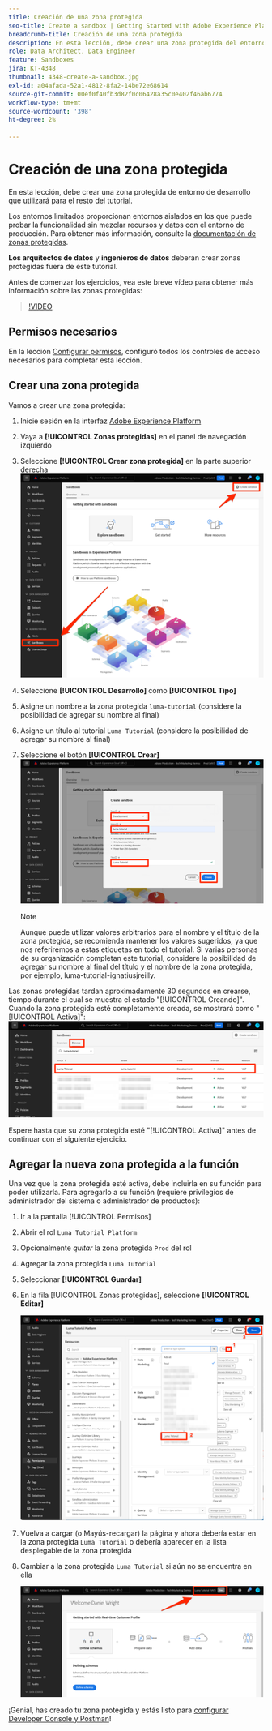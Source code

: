 ```yaml
---
title: Creación de una zona protegida
seo-title: Create a sandbox | Getting Started with Adobe Experience Platform for Data Architects and Data Engineers
breadcrumb-title: Creación de una zona protegida
description: En esta lección, debe crear una zona protegida del entorno de desarrollo que puede utilizar para el resto del tutorial.
role: Data Architect, Data Engineer
feature: Sandboxes
jira: KT-4348
thumbnail: 4348-create-a-sandbox.jpg
exl-id: a04afada-52a1-4812-8fa2-14be72e68614
source-git-commit: 00ef0f40fb3d82f0c06428a35c0e402f46ab6774
workflow-type: tm+mt
source-wordcount: '398'
ht-degree: 2%

---
```


# Creación de una zona protegida

<!--25min-->

En esta lección, debe crear una zona protegida de entorno de desarrollo que utilizará para el resto del tutorial.

Los entornos limitados proporcionan entornos aislados en los que puede probar la funcionalidad sin mezclar recursos y datos con el entorno de producción. Para obtener más información, consulte la [documentación de zonas protegidas](https://experienceleague.adobe.com/docs/experience-platform/sandbox/home.html?lang=es).

**Los arquitectos de datos** y **ingenieros de datos** deberán crear zonas protegidas fuera de este tutorial.

Antes de comenzar los ejercicios, vea este breve vídeo para obtener más información sobre las zonas protegidas:
>[!VIDEO](https://video.tv.adobe.com/v/29838/?learn=on)

## Permisos necesarios

En la lección [Configurar permisos](configure-permissions.md), configuró todos los controles de acceso necesarios para completar esta lección.

<!--
* Permission items **[!UICONTROL Sandbox Administration]** > **[!UICONTROL View Sandboxes]** and **[!UICONTROL Manage Sandboxes]**
* Permission item **[!UICONTROL Sandboxes]** > **[!UICONTROL Prod]**
* User-role access to the `Luma Tutorial Platform` product profile
* Admin-level access to the `Luma Tutorial Platform` product profile
-->

## Crear una zona protegida

Vamos a crear una zona protegida:

1. Inicie sesión en la interfaz [Adobe Experience Platform](https://experience.adobe.com/platform)
1. Vaya a **[!UICONTROL Zonas protegidas]** en el panel de navegación izquierdo
1. Seleccione **[!UICONTROL Crear zona protegida]** en la parte superior derecha
   ![Seleccionar Crear zona protegida](assets/sandbox-createSandbox.png)

1. Seleccione **[!UICONTROL Desarrollo]** como **[!UICONTROL Tipo]**
1. Asigne un nombre a la zona protegida `luma-tutorial` (considere la posibilidad de agregar su nombre al final)
1. Asigne un título al tutorial `Luma Tutorial` (considere la posibilidad de agregar su nombre al final)
1. Seleccione el botón **[!UICONTROL Crear]**
   ![Crear su zona protegida](assets/sandbox-nameSandbox.png)
   >[!NOTE]
   >
   >Aunque puede utilizar valores arbitrarios para el nombre y el título de la zona protegida, se recomienda mantener los valores sugeridos, ya que nos referiremos a estas etiquetas en todo el tutorial. Si varias personas de su organización completan este tutorial, considere la posibilidad de agregar su nombre al final del título y el nombre de la zona protegida, por ejemplo, luma-tutorial-ignatiusjreilly.

Las zonas protegidas tardan aproximadamente 30 segundos en crearse, tiempo durante el cual se muestra el estado &quot;[!UICONTROL Creando]&quot;. Cuando la zona protegida esté completamente creada, se mostrará como &quot;[!UICONTROL Activa]&quot;:
![Estado activo](assets/sandbox-active.png)

Espere hasta que su zona protegida esté &quot;[!UICONTROL Activa]&quot; antes de continuar con el siguiente ejercicio.

## Agregar la nueva zona protegida a la función

Una vez que la zona protegida esté activa, debe incluirla en su función para poder utilizarla. Para agregarlo a su función (requiere privilegios de administrador del sistema o administrador de productos):

1. Ir a la pantalla [!UICONTROL Permisos]
1. Abrir el rol `Luma Tutorial Platform`
1. Opcionalmente _quitar_ la zona protegida `Prod` del rol
1. Agregar la zona protegida `Luma Tutorial`
1. Seleccionar **[!UICONTROL Guardar]**
1. En la fila [!UICONTROL Zonas protegidas], seleccione **[!UICONTROL Editar]**

   ![Agregar el tutorial de Luma](assets/sandbox-addLumaTutorial.png)

1. Vuelva a cargar (o Mayús-recargar) la página y ahora debería estar en la zona protegida `Luma Tutorial` o debería aparecer en la lista desplegable de la zona protegida
1. Cambiar a la zona protegida `Luma Tutorial` si aún no se encuentra en ella

   ![Confirmar espacio aislado](assets/sandbox-confirmDropdown.png)

¡Genial, has creado tu zona protegida y estás listo para [configurar Developer Console y Postman](set-up-developer-console-and-postman.md)!
